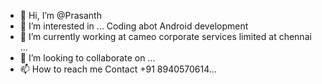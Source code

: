 - 👋 Hi, I’m @Prasanth
- 👀 I’m interested in ... Coding abot Android development
- 🌱 I’m currently working at cameo corporate services limited at chennai ...
- 💞️ I’m looking to collaborate on ...
- 📫 How to reach me Contact +91 8940570614...

<!---
prasanth9689/prasanth9689 is a ✨ special ✨ repository because its `README.md` (this file) appears on your GitHub profile.
You can click the Preview link to take a look at your changes.
--->

